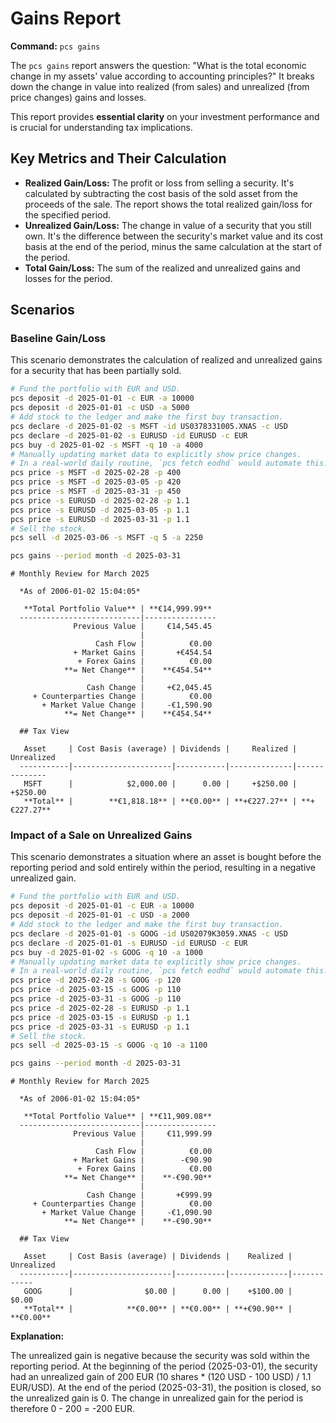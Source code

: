 # Gains Report

**Command:** `pcs gains`

The `pcs gains` report answers the question: "What is the total economic change in my assets' value according to accounting principles?" It breaks down the change in value into realized (from sales) and unrealized (from price changes) gains and losses.

This report provides **essential clarity** on your investment performance and is crucial for understanding tax implications.

## Key Metrics and Their Calculation

*   **Realized Gain/Loss:** The profit or loss from selling a security. It's calculated by subtracting the cost basis of the sold asset from the proceeds of the sale. The report shows the total realized gain/loss for the specified period.
*   **Unrealized Gain/Loss:** The change in value of a security that you still own. It's the difference between the security's market value and its cost basis at the end of the period, minus the same calculation at the start of the period.
*   **Total Gain/Loss:** The sum of the realized and unrealized gains and losses for the period.

## Scenarios

### Baseline Gain/Loss

This scenario demonstrates the calculation of realized and unrealized gains for a security that has been partially sold.

```bash setup
# Fund the portfolio with EUR and USD.
pcs deposit -d 2025-01-01 -c EUR -a 10000
pcs deposit -d 2025-01-01 -c USD -a 5000
# Add stock to the ledger and make the first buy transaction.
pcs declare -d 2025-01-02 -s MSFT -id US0378331005.XNAS -c USD
pcs declare -d 2025-01-02 -s EURUSD -id EURUSD -c EUR
pcs buy -d 2025-01-02 -s MSFT -q 10 -a 4000
# Manually updating market data to explicitly show price changes.
# In a real-world daily routine, `pcs fetch eodhd` would automate this.
pcs price -s MSFT -d 2025-02-28 -p 400
pcs price -s MSFT -d 2025-03-05 -p 420
pcs price -s MSFT -d 2025-03-31 -p 450
pcs price -s EURUSD -d 2025-02-28 -p 1.1
pcs price -s EURUSD -d 2025-03-05 -p 1.1
pcs price -s EURUSD -d 2025-03-31 -p 1.1
# Sell the stock.
pcs sell -d 2025-03-06 -s MSFT -q 5 -a 2250
```

```bash run
pcs gains --period month -d 2025-03-31
```

```console check
# Monthly Review for March 2025
  
  *As of 2006-01-02 15:04:05*
  
   **Total Portfolio Value** | **€14,999.99** 
  ---------------------------|----------------
              Previous Value |     €14,545.45 
                             |                
                   Cash Flow |          €0.00 
              + Market Gains |       +€454.54 
               + Forex Gains |          €0.00 
            **= Net Change** |    **€454.54** 
                             |                
                 Cash Change |     +€2,045.45 
     + Counterparties Change |          €0.00 
       + Market Value Change |     -€1,590.90 
            **= Net Change** |    **€454.54** 
  
  ## Tax View
  
   Asset     | Cost Basis (average) | Dividends |     Realized |   Unrealized 
  -----------|----------------------|-----------|--------------|--------------
   MSFT      |            $2,000.00 |      0.00 |     +$250.00 |     +$250.00 
   **Total** |        **€1,818.18** | **€0.00** | **+€227.27** | **+€227.27**
```

### Impact of a Sale on Unrealized Gains

This scenario demonstrates a situation where an asset is bought before the reporting period and sold entirely within the period, resulting in a negative unrealized gain.

```bash setup
# Fund the portfolio with EUR and USD.
pcs deposit -d 2025-01-01 -c EUR -a 10000
pcs deposit -d 2025-01-01 -c USD -a 2000
# Add stock to the ledger and make the first buy transaction.
pcs declare -d 2025-01-01 -s GOOG -id US02079K3059.XNAS -c USD
pcs declare -d 2025-01-01 -s EURUSD -id EURUSD -c EUR
pcs buy -d 2025-01-02 -s GOOG -q 10 -a 1000
# Manually updating market data to explicitly show price changes. 
# In a real-world daily routine, `pcs fetch eodhd` would automate this.
pcs price -d 2025-02-28 -s GOOG -p 120
pcs price -d 2025-03-15 -s GOOG -p 110
pcs price -d 2025-03-31 -s GOOG -p 110
pcs price -d 2025-02-28 -s EURUSD -p 1.1
pcs price -d 2025-03-15 -s EURUSD -p 1.1
pcs price -d 2025-03-31 -s EURUSD -p 1.1
# Sell the stock.
pcs sell -d 2025-03-15 -s GOOG -q 10 -a 1100
```

```bash run
pcs gains --period month -d 2025-03-31
```

```console check
# Monthly Review for March 2025
  
  *As of 2006-01-02 15:04:05*
  
   **Total Portfolio Value** | **€11,909.08** 
  ---------------------------|----------------
              Previous Value |     €11,999.99 
                             |                
                   Cash Flow |          €0.00 
              + Market Gains |        -€90.90 
               + Forex Gains |          €0.00 
            **= Net Change** |    **-€90.90** 
                             |                
                 Cash Change |       +€999.99 
     + Counterparties Change |          €0.00 
       + Market Value Change |     -€1,090.90 
            **= Net Change** |    **-€90.90** 
  
  ## Tax View
  
   Asset     | Cost Basis (average) | Dividends |    Realized | Unrealized 
  -----------|----------------------|-----------|-------------|------------
   GOOG      |                $0.00 |      0.00 |    +$100.00 |      $0.00 
   **Total** |            **€0.00** | **€0.00** | **+€90.90** |  **€0.00**
```

**Explanation:**

The unrealized gain is negative because the security was sold within the reporting period. At the beginning of the period (2025-03-01), the security had an unrealized gain of 200 EUR (10 shares * (120 USD - 100 USD) / 1.1 EUR/USD). At the end of the period (2025-03-31), the position is closed, so the unrealized gain is 0. The change in unrealized gain for the period is therefore 0 - 200 = -200 EUR.